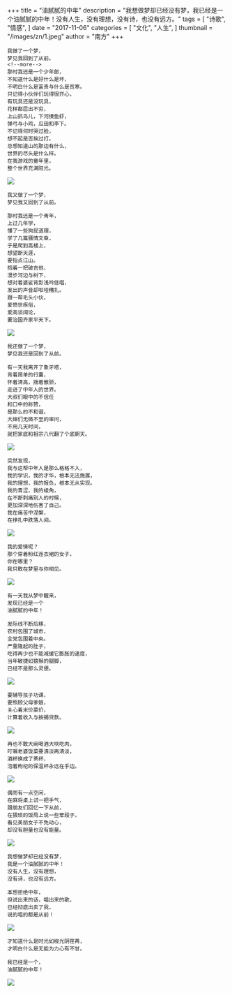 +++
title = "油腻腻的中年"
description = "我想做梦却已经没有梦，我已经是一个油腻腻的中年！没有人生，没有理想，没有诗，也没有远方。"
tags = [
    "诗歌",
    "情感",
]
date = "2017-11-06"
categories = [
    "文化",
    "人生",
]
thumbnail = "/images/zn/1.jpeg"
author = "南方"
+++

```
我做了一个梦，
梦见我回到了从前。
<!--more-->
那时我还是一个少年郞，
不知道什么是好什么是坏，
不明白什么是富贵与什么是贫寒。
只记得小伙伴们玩得很开心，
有玩具还是没玩具，
花样都层出不穷，
上山抓鸟儿，下河摸鱼虾，
弹弓与小鸡，瓜田和李下。
不记得何时哭过脸，
想不起是否挨过打。
总想知道山的那边有什么，
世界的尽头是什么样。
在我游戏的童年里，
整个世界充满阳光。
```


![](/images/zn/2.jpeg)

``` 
我又做了一个梦，
梦见我又回到了从前。
    
那时我还是一个青年，
上过几年学，
懂了一些狗屁道理，
学了几篇骚情文章，
于是爬到高楼上，
想望断天涯，
要指点江山。
抱着一把破吉他，
漫步河边与树下，
想对着婆娑背影浅吟低唱，
发出的声音却呕哑糟扎。
跟一帮毛头小伙，
爱愤世疾俗，
爱高谈阔论，
要治国齐家平天下。
```

![](/images/zn/3.jpeg)

``` 
我还做了一个梦，
梦见我还是回到了从前。
    
有一天我离开了象牙塔，
背着简单的行囊，
怀着清高，揣着傲骄，
走进了中年人的世界。
大叔们眼中的不信任
和口中的称赞，
是那么的不和谐。
大婶们无微不至的审问，
不用几天时间，
就把家底和祖宗八代翻了个底朝天。
```

![](/images/zn/4.jpeg)

``` 
突然发现，
我与这帮中年人是那么格格不入，
我的学识，我的才华，根本无法施展，
我的理想，我的报负，根本无从实现。
我的青涩，我的棱角，
在不断刺痛别人的时候，
更加深深地伤害了自己。
我在痛苦中涅槃，
在挣扎中跌落人间。
```

![](/images/zn/5.jpeg)

``` 
我的爱情呢？
那个穿着粉红连衣裙的女子，
你在哪里？
我只敢在梦里与你相见。
```

![](/images/zn/6.jpeg)

``` 
有一天我从梦中醒来，
发现已经是一个
油腻腻的中年！
    
发际线不断后移，
农村包围了城市，
全党包围着中央。
严重隆起的肚子，
吃得再少也不能减缓它膨胀的速度，
当年敏捷如猿猴的腿脚，
已经不是那么灵便。
```

![](/images/zn/7.jpeg)

``` 
要辅导孩子功课，
要照顾父母爹娘，
关心着米价菜价，
计算着收入与按揭贷款。
```

![](/images/zn/8.jpeg)

``` 
再也不敢大碗喝酒大块吃肉，
叮嘱老婆饭菜要清淡再清淡，
酒杯换成了茶杯，
泡着枸杞的保温杯永远在手边。
```

![](/images/zn/9.jpeg)

``` 
偶而有一点空闲，
在麻将桌上试一把手气，
跟朋友们回忆一下从前，
在猥琐的饭局上说一些荤段子，
看见美丽女子不免动心，
却没有胆量也没有能量。
```

![](/images/zn/10.jpeg)

``` 
我想做梦却已经没有梦，
我是一个油腻腻的中年！
没有人生，没有理想，
没有诗，也没有远方。
    
本想拒绝中年，
但说出来的话，唱出来的歌，
已经彻底出卖了我，
说的唱的都是从前！
```
![](/images/zn/11.jpeg)

``` 
才知道什么是时光如梭光阴荏苒，
才明白什么是无能为力心有不甘。
    
我已经是一个，
油腻腻的中年！
```
![](/images/zn/12.jpeg)

